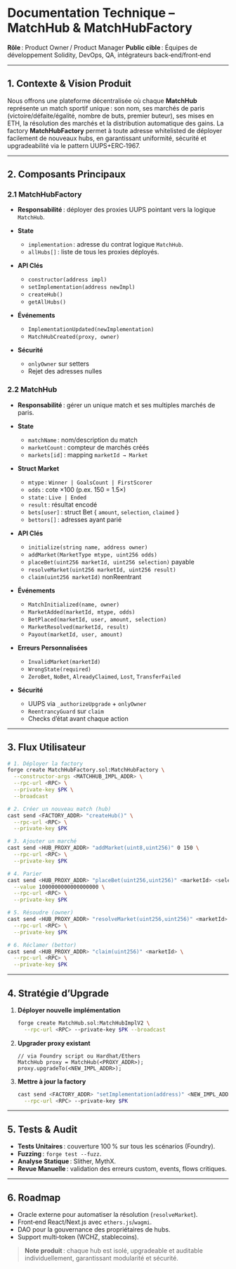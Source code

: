 # Documentation Technique – MatchHub & MatchHubFactory

**Rôle** : Product Owner / Product Manager
**Public cible** : Équipes de développement Solidity, DevOps, QA, intégrateurs back‑end/front‑end

---

## 1. Contexte & Vision Produit

Nous offrons une plateforme décentralisée où chaque **MatchHub** représente un match sportif unique : son nom, ses marchés de paris (victoire/défaite/égalité, nombre de buts, premier buteur), ses mises en ETH, la résolution des marchés et la distribution automatique des gains.
La factory **MatchHubFactory** permet à toute adresse whitelisted de déployer facilement de nouveaux hubs, en garantissant uniformité, sécurité et upgradeabilité via le pattern UUPS+ERC‑1967.

---

## 2. Composants Principaux

### 2.1 MatchHubFactory

* **Responsabilité** : déployer des proxies UUPS pointant vers la logique `MatchHub`.
* **State**

  * `implementation` : adresse du contrat logique `MatchHub`.
  * `allHubs[]` : liste de tous les proxies déployés.
* **API Clés**

  * `constructor(address impl)`
  * `setImplementation(address newImpl)`
  * `createHub()`
  * `getAllHubs()`
* **Événements**

  * `ImplementationUpdated(newImplementation)`
  * `MatchHubCreated(proxy, owner)`
* **Sécurité**

  * `onlyOwner` sur setters
  * Rejet des adresses nulles

### 2.2 MatchHub

* **Responsabilité** : gérer un unique match et ses multiples marchés de paris.
* **State**

  * `matchName` : nom/description du match
  * `marketCount` : compteur de marchés créés
  * `markets[id]` : mapping `marketId → Market`
* **Struct Market**

  * `mtype` : `Winner | GoalsCount | FirstScorer`
  * `odds` : cote ×100 (p.ex. 150 = 1.5×)
  * `state` : `Live | Ended`
  * `result` : résultat encodé
  * `bets[user]` : struct Bet { `amount`, `selection`, `claimed` }
  * `bettors[]` : adresses ayant parié
* **API Clés**

  * `initialize(string name, address owner)`
  * `addMarket(MarketType mtype, uint256 odds)`
  * `placeBet(uint256 marketId, uint256 selection)` payable
  * `resolveMarket(uint256 marketId, uint256 result)`
  * `claim(uint256 marketId)` nonReentrant
* **Événements**

  * `MatchInitialized(name, owner)`
  * `MarketAdded(marketId, mtype, odds)`
  * `BetPlaced(marketId, user, amount, selection)`
  * `MarketResolved(marketId, result)`
  * `Payout(marketId, user, amount)`
* **Erreurs Personnalisées**

  * `InvalidMarket(marketId)`
  * `WrongState(required)`
  * `ZeroBet`, `NoBet`, `AlreadyClaimed`, `Lost`, `TransferFailed`
* **Sécurité**

  * UUPS via `_authorizeUpgrade` + `onlyOwner`
  * `ReentrancyGuard` sur `claim`
  * Checks d’état avant chaque action

---

## 3. Flux Utilisateur

```bash
# 1. Déployer la factory
forge create MatchHubFactory.sol:MatchHubFactory \
  --constructor-args <MATCHHUB_IMPL_ADDR> \
  --rpc-url <RPC> \
  --private-key $PK \
  --broadcast

# 2. Créer un nouveau match (hub)
cast send <FACTORY_ADDR> "createHub()" \
  --rpc-url <RPC> \
  --private-key $PK

# 3. Ajouter un marché
cast send <HUB_PROXY_ADDR> "addMarket(uint8,uint256)" 0 150 \
  --rpc-url <RPC> \
  --private-key $PK

# 4. Parier
cast send <HUB_PROXY_ADDR> "placeBet(uint256,uint256)" <marketId> <selection> \
  --value 1000000000000000000 \
  --rpc-url <RPC> \
  --private-key $PK

# 5. Résoudre (owner)
cast send <HUB_PROXY_ADDR> "resolveMarket(uint256,uint256)" <marketId> <result> \
  --rpc-url <RPC> \
  --private-key $PK

# 6. Réclamer (bettor)
cast send <HUB_PROXY_ADDR> "claim(uint256)" <marketId> \
  --rpc-url <RPC> \
  --private-key $PK
```

---

## 4. Stratégie d’Upgrade

1. **Déployer nouvelle implémentation**

   ```bash
   forge create MatchHub.sol:MatchHubImplV2 \
     --rpc-url <RPC> --private-key $PK --broadcast
   ```
2. **Upgrader proxy existant**

   ```solidity
   // via Foundry script ou Hardhat/Ethers
   MatchHub proxy = MatchHub(<PROXY_ADDR>);
   proxy.upgradeTo(<NEW_IMPL_ADDR>);
   ```
3. **Mettre à jour la factory**

   ```bash
   cast send <FACTORY_ADDR> "setImplementation(address)" <NEW_IMPL_ADDR> \
     --rpc-url <RPC> --private-key $PK
   ```

---

## 5. Tests & Audit

* **Tests Unitaires** : couverture 100 % sur tous les scénarios (Foundry).
* **Fuzzing** : `forge test --fuzz`.
* **Analyse Statique** : Slither, MythX.
* **Revue Manuelle** : validation des erreurs custom, events, flows critiques.

---

## 6. Roadmap

* Oracle externe pour automatiser la résolution (`resolveMarket`).
* Front‑end React/Next.js avec `ethers.js`/`wagmi`.
* DAO pour la gouvernance des propriétaires de hubs.
* Support multi‑token (WCHZ, stablecoins).

> **Note produit** : chaque hub est isolé, upgradeable et auditable individuellement, garantissant modularité et sécurité.
